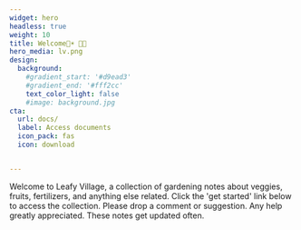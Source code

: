 ```yaml
---
widget: hero
headless: true
weight: 10
title: Welcome🍃☀️ 🏡🌻
hero_media: lv.png
design:
  background:
    #gradient_start: '#d9ead3'
    #gradient_end: '#fff2cc'
    text_color_light: false
    #image: background.jpg
cta:
  url: docs/
  label: Access documents
  icon_pack: fas
  icon: download


---
```


Welcome to Leafy Village, a collection of gardening notes about veggies, fruits, fertilizers, and anything else related. Click the 'get started' link below to access the collection. Please drop a comment or suggestion. Any help greatly appreciated. These notes get updated often. 




